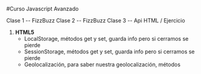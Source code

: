 #Curso Javascript Avanzado

Clase 1 -- FizzBuzz
Clase 2 -- FizzBuzz
Clase 3 -- Api HTML / Ejercicio


1. **HTML5**
    - LocalStorage, métodos get y set, guarda info pero si cerramos se pierde
    - SessionStorage, métodos get y set, guarda info pero si cerramos se pierde
    - Geolocalización, para saber nuestra geolocalización, métodos
